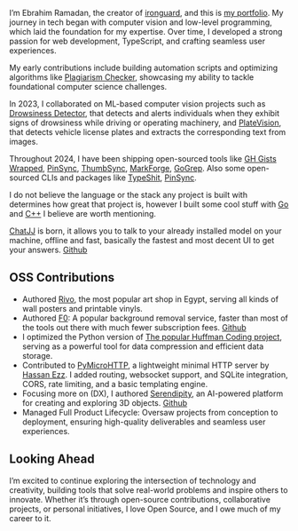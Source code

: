 <!-- ![Ebrahim Ramadan](https://avatars.githubusercontent.com/u/65041082) -->

I’m Ebrahim Ramadan, the creator of [ironguard](https://github.com/Ebrahim-Ramadan/ironguard), and this is [my portfolio](https://ebrahim-ramadan.vercel.app/). My journey in tech began with computer vision and low-level programming, which laid the foundation for my expertise. Over time, I developed a strong passion for web development, TypeScript, and crafting seamless user experiences.

My early contributions include building automation scripts and optimizing algorithms like [Plagiarism Checker](https://github.com/Ebrahim-Ramadan/Express-React-PlagiarismCheck.02), showcasing my ability to tackle foundational computer science challenges.

In 2023, I collaborated on ML-based computer vision projects such as [Drowsiness Detector](https://github.com/Ebrahim-Ramadan/Drowsiness_Detector), that detects and alerts individuals when they exhibit signs of drowsiness while driving or operating machinery, and [PlateVision](https://github.com/Ebrahim-Ramadan/PlateVision), that detects vehicle license plates and extracts the corresponding text from images.

Throughout 2024, I have been shipping open-sourced tools like [GH Gists Wrapped](https://github.com/Ebrahim-Ramadan/gh-gists-unwrapped), [PinSync](https://github.com/Ebrahim-Ramadan/PinSync), [ThumbSync](https://github.com/Ebrahim-Ramadan/ThumbSync), [MarkForge](https://github.com/Ebrahim-Ramadan/MarkForge-md-compiler), [GoGrep](https://github.com/Ebrahim-Ramadan/GoGrep). Also some open-sourced CLIs and packages like [TypeShit](https://typeshit-tool.vercel.app/), [PinSync](https://github.com/Ebrahim-Ramadan/PinSync).

I do not believe the language or the stack any project is built with determines how great that project is, however I built some cool stuff with [Go](https://github.com/Ebrahim-Ramadan?tab=repositories&language=go) and [C++](https://github.com/Ebrahim-Ramadan?tab=repositories&language=c%2B%2B) I believe are worth mentioning.

[ChatJJ](https://chat-jj.vercel.app) is born, it allows you to talk to your already installed model on your machine, offline and fast, basically the fastest and most decent UI to get your answers. [Github](https://github.com/Ebrahim-Ramadan/vite-pwa-chatjj)

## OSS Contributions

- Authored [Rivo](https://rivo.gallery), the most popular art shop in Egypt, serving all kinds of wall posters and printable vinyls.
- Authored [F0](https://f0-the-millio-dollar-project.vercel.app/): A popular background removal service, faster than most of the tools out there with much fewer subscription fees. [Github](https://github.com/Ebrahim-Ramadan/F0)
- I optimized the Python version of [The popular Huffman Coding project](https://github.com/Ebrahim-Ramadan/huffman-coding-python-optimized), serving as a powerful tool for data compression and efficient data storage.
- Contributed to [PyMicroHTTP](https://github.com/Ebrahim-Ramadan/PyMicroHTTP-CORS-websocket-and-db-supported-and-more), a lightweight minimal HTTP server by [Hassan Ezz](https://github.com/hasssanezzz). I added routing, websocket support, and SQLite integration, CORS, rate limiting, and a basic templating engine.
- Focusing more on (DX), I authored [Serendipity](https://serendipity-ai.vercel.app/), an AI-powered platform for creating and exploring 3D objects. [Github](https://github.com/Ebrahim-Ramadan/serendipity-3d)
- Managed Full Product Lifecycle: Oversaw projects from conception to deployment, ensuring high-quality deliverables and seamless user experiences.

## Looking Ahead

I’m excited to continue exploring the intersection of technology and creativity, building tools that solve real-world problems and inspire others to innovate. Whether it’s through open-source contributions, collaborative projects, or personal initiatives, I love Open Source, and I owe much of my career to it.
